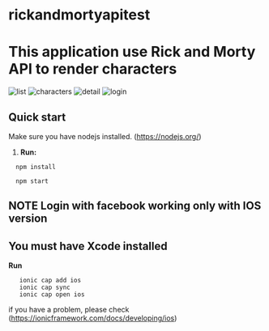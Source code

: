 # rickandmortyapitest

# This application use Rick and Morty API to render characters

![list](https://user-images.githubusercontent.com/61458587/154835017-25ff0ca7-2c37-483d-a621-824bcb0305b8.png)
![characters](https://user-images.githubusercontent.com/61458587/154835031-c24975ca-f6ad-4919-98be-5f92d7f159af.png)
![detail](https://user-images.githubusercontent.com/61458587/154835108-f17cb2b7-a514-4bfd-998c-394831e21924.png)
![login](https://user-images.githubusercontent.com/61458587/154835093-fa71bac7-5670-4187-83b0-d6b9a9033401.png)

## Quick start

Make sure you have nodejs installed. (https://nodejs.org/)

1. **Run:**

```shell
  npm install
```

```shell
  npm start
```

## NOTE Login with facebook working only with IOS version

## You must have Xcode installed

**Run**

```shell
   ionic cap add ios
   ionic cap sync
   ionic cap open ios
```

if you have a problem, please check (https://ionicframework.com/docs/developing/ios)
